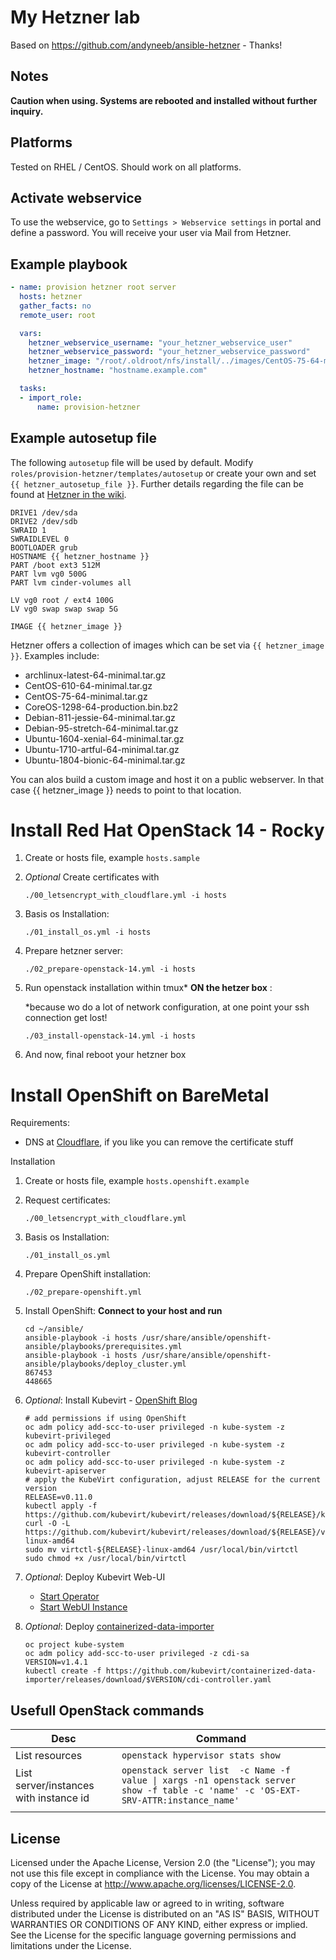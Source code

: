 # My Hetzner lab

Based on https://github.com/andyneeb/ansible-hetzner - Thanks!

Notes
-----

**Caution when using. Systems are rebooted and installed without further inquiry.**

Platforms
---------

Tested on RHEL / CentOS. Should work on all platforms.

Activate webservice
-------------------

To use the webservice, go to ``Settings > Webservice settings`` in portal and define a password. You will receive your user via Mail from Hetzner.

Example playbook
----------------

```yml
- name: provision hetzner root server
  hosts: hetzner
  gather_facts: no
  remote_user: root

  vars:
    hetzner_webservice_username: "your_hetzner_webservice_user"
    hetzner_webservice_password: "your_hetzner_webservice_password"
    hetzner_image: "/root/.oldroot/nfs/install/../images/CentOS-75-64-minimal.tar.gz"
    hetzner_hostname: "hostname.example.com"

  tasks:
  - import_role:
      name: provision-hetzner

```

Example autosetup file
----------------------

The following ``autosetup`` file  will be used by default. Modify ``roles/provision-hetzner/templates/autosetup`` or create your own and set ``{{ hetzner_autosetup_file }}``.
 Further details regarding the file can be found at [Hetzner in the wiki](https://wiki.hetzner.de/index.php/Installimage/en#autosetup).

```
DRIVE1 /dev/sda
DRIVE2 /dev/sdb
SWRAID 1
SWRAIDLEVEL 0
BOOTLOADER grub
HOSTNAME {{ hetzner_hostname }}
PART /boot ext3 512M
PART lvm vg0 500G
PART lvm cinder-volumes all

LV vg0 root / ext4 100G
LV vg0 swap swap swap 5G

IMAGE {{ hetzner_image }}
```

Hetzner offers a collection of images which can be set via ``{{ hetzner_image }}``. Examples include:

* archlinux-latest-64-minimal.tar.gz
* CentOS-610-64-minimal.tar.gz
* CentOS-75-64-minimal.tar.gz
* CoreOS-1298-64-production.bin.bz2
* Debian-811-jessie-64-minimal.tar.gz
* Debian-95-stretch-64-minimal.tar.gz
* Ubuntu-1604-xenial-64-minimal.tar.gz
* Ubuntu-1710-artful-64-minimal.tar.gz
* Ubuntu-1804-bionic-64-minimal.tar.gz

You can alos build a custom image and host it on a public webserver. In that case {{ hetzner_image }} needs to point to that location.

# Install Red Hat OpenStack 14 - Rocky

 1) Create or hosts file, example ```hosts.sample```
 2) *Optional*
    Create certificates with 
    ```
    ./00_letsencrypt_with_cloudflare.yml -i hosts
    ```
 2) Basis os Installation: 
      ```
      ./01_install_os.yml -i hosts
      ```
 3) Prepare hetzner server: 
      ``` 
      ./02_prepare-openstack-14.yml -i hosts
      ```
 4) Run openstack installation within tmux* **ON the hetzer 
 box** : 
      
      *because wo do a lot of network configuration, at one point your ssh connection get lost!
     ``` 
     ./03_install-openstack-14.yml -i hosts
     ```
 5) And now, final reboot your hetzner box

# Install OpenShift on BareMetal

Requirements:
 - DNS at [Cloudflare](https://www.cloudflare.com/), if you like you can remove the certificate stuff

Installation
 1) Create or hosts file, example ```hosts.openshift.example```
 2) Request certificates: 
      ```
      ./00_letsencrypt_with_cloudflare.yml
      ```
 3) Basis os Installation: 
      ```
      ./01_install_os.yml
      ```
 4) Prepare OpenShift installation:   
      ```
      ./02_prepare-openshift.yml
      ```
 5) Install OpenShift: **Connect to your host and run**
    ``` 
    cd ~/ansible/ 
    ansible-playbook -i hosts /usr/share/ansible/openshift-ansible/playbooks/prerequisites.yml
    ansible-playbook -i hosts /usr/share/ansible/openshift-ansible/playbooks/deploy_cluster.yml
    867453
    448665
    ```
 6) *Optional*: Install Kubevirt - [OpenShift Blog](https://blog.openshift.com/getting-started-with-kubevirt/)
    ```
    # add permissions if using OpenShift
    oc adm policy add-scc-to-user privileged -n kube-system -z kubevirt-privileged
    oc adm policy add-scc-to-user privileged -n kube-system -z kubevirt-controller
    oc adm policy add-scc-to-user privileged -n kube-system -z kubevirt-apiserver
    # apply the KubeVirt configuration, adjust RELEASE for the current version
    RELEASE=v0.11.0
    kubectl apply -f https://github.com/kubevirt/kubevirt/releases/download/${RELEASE}/kubevirt.yaml
    curl -O -L https://github.com/kubevirt/kubevirt/releases/download/${RELEASE}/virtctl-${RELEASE}-linux-amd64
    sudo mv virtctl-${RELEASE}-linux-amd64 /usr/local/bin/virtctl
    sudo chmod +x /usr/local/bin/virtctl
    ```
 7) *Optional*: Deploy Kubevirt Web-UI
    - [Start Operator](https://github.com/kubevirt/web-ui-operator#variant-1-the-openshift-console-is-installed)
    - [Start WebUI Instance](https://github.com/kubevirt/web-ui-operator#fire-web-ui-deployment)

 8) *Optional*: Deploy [containerized-data-importer](https://github.com/kubevirt/containerized-data-importer)
    ```
    oc project kube-system
    oc adm policy add-scc-to-user privileged -z cdi-sa
    VERSION=v1.4.1
    kubectl create -f https://github.com/kubevirt/containerized-data-importer/releases/download/$VERSION/cdi-controller.yaml
    ```

## Usefull OpenStack commands 

| Desc | Command |
|------|---------|
| List resources     |    ```openstack hypervisor stats show ```     |
| List server/instances with instance id     | ```openstack server list  -c Name -f value \| xargs -n1 openstack server show -f table -c 'name' -c 'OS-EXT-SRV-ATTR:instance_name'```        |
|      |         |

License
-------

Licensed under the Apache License, Version 2.0 (the "License");
you may not use this file except in compliance with the License.
You may obtain a copy of the License at http://www.apache.org/licenses/LICENSE-2.0.

Unless required by applicable law or agreed to in writing, software
distributed under the License is distributed on an "AS IS" BASIS,
WITHOUT WARRANTIES OR CONDITIONS OF ANY KIND, either express or implied.
See the License for the specific language governing permissions and
limitations under the License.


